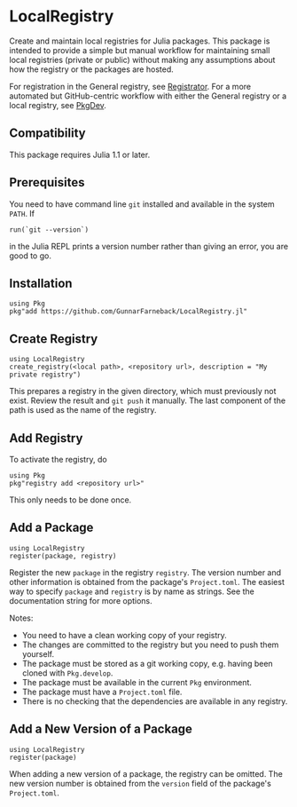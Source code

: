 # LocalRegistry

Create and maintain local registries for Julia packages. This package
is intended to provide a simple but manual workflow for maintaining
small local registries (private or public) without making any
assumptions about how the registry or the packages are hosted.

For registration in the General registry, see
[Registrator](https://github.com/JuliaComputing/Registrator.jl). For a
more automated but GitHub-centric workflow with either the General
registry or a local registry, see
[PkgDev](https://github.com/JuliaLang/PkgDev.jl).

## Compatibility

This package requires Julia 1.1 or later.

## Prerequisites

You need to have command line `git` installed and available in the
system `PATH`. If
```
run(`git --version`)
```
in the Julia REPL prints a version number rather than giving an error,
you are good to go.

## Installation

```
using Pkg
pkg"add https://github.com/GunnarFarneback/LocalRegistry.jl"
```

## Create Registry

```
using LocalRegistry
create_registry(<local path>, <repository url>, description = "My private registry")
```
This prepares a registry in the given directory, which must previously
not exist. Review the result and `git push` it manually. The last component of the path is used as the name of the registry.

## Add Registry

To activate the registry, do
```
using Pkg
pkg"registry add <repository url>"
```
This only needs to be done once.

## Add a Package

```
using LocalRegistry
register(package, registry)
```

Register the new `package` in the registry `registry`. The version
number and other information is obtained from the package's
`Project.toml`. The easiest way to specify `package` and `registry` is
by name as strings. See the documentation string for more options.

Notes:
* You need to have a clean working copy of your registry.
* The changes are committed to the registry but you need to push them
  yourself.
* The package must be stored as a git working copy, e.g. having been
  cloned with `Pkg.develop`.
* The package must be available in the current `Pkg` environment.
* The package must have a `Project.toml` file.
* There is no checking that the dependencies are available in any
  registry.

## Add a New Version of a Package

```
using LocalRegistry
register(package)
```

When adding a new version of a package, the registry can be
omitted. The new version number is obtained from the `version` field
of the package's `Project.toml`.
